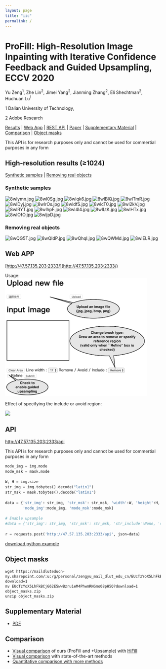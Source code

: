 ```yaml
---
layout: page
title: "iic"
permalink: /
---
```


# ProFill: High-Resolution Image Inpainting with Iterative Confidence Feedback and Guided Upsampling, ECCV 2020

Yu Zeng$^1$, Zhe Lin$^2$, Jimei Yang$^2$, Jianming Zhang$^2$, Eli Shechtman$^2$, Huchuan Lu$^1$

1 Dalian University of Technology, 

2 Adobe Research

[Results](#synthetic-samples) | [Web App](#web-app) | [REST API](#api) | [Paper](https://arxiv.org/pdf/2005.11742.pdf) | [Supplementary Material](#supplementary-material) | [Comparison](#comparison) | [Object masks](#object-masks) 


This API is for research purposes only and cannot be used for commertial purposes in any form

## High-resolution results (≥1024)
[Synthetic samples](#synthetic-samples) | [Removing real objects](#removing-real-objects)

### Synthetic samples
![8wlymn.jpg](https://s1.ax1x.com/2020/03/18/8wlymn.jpg)
![8wl0Sg.jpg](https://s1.ax1x.com/2020/03/18/8wl0Sg.jpg)
![8wlqk6.jpg](https://s1.ax1x.com/2020/03/18/8wlqk6.jpg)
![8wlBlQ.jpg](https://s1.ax1x.com/2020/03/18/8wlBlQ.jpg)
![8wlTmR.jpg](https://s1.ax1x.com/2020/03/18/8wlTmR.jpg)
![8wlDyj.jpg](https://s1.ax1x.com/2020/03/18/8wlDyj.jpg)
![8wlrOs.jpg](https://s1.ax1x.com/2020/03/18/8wlrOs.jpg)
![8wldfS.jpg](https://s1.ax1x.com/2020/03/18/8wldfS.jpg)
![8wlcT0.jpg](https://s1.ax1x.com/2020/03/18/8wlcT0.jpg)
![8wl2kV.jpg](https://s1.ax1x.com/2020/03/18/8wl2kV.jpg)
![8wlRYT.jpg](https://s1.ax1x.com/2020/03/18/8wlRYT.jpg)
![8wlhpF.jpg](https://s1.ax1x.com/2020/03/18/8wlhpF.jpg)
![8wl4l4.jpg](https://s1.ax1x.com/2020/03/18/8wl4l4.jpg)
![8wlLtK.jpg](https://s1.ax1x.com/2020/03/18/8wlLtK.jpg)
![8wlHTx.jpg](https://s1.ax1x.com/2020/03/18/8wlHTx.jpg)
![8wlOfO.jpg](https://s1.ax1x.com/2020/03/18/8wlOfO.jpg)
![8wljpD.jpg](https://s1.ax1x.com/2020/03/18/8wljpD.jpg)

### Removing real objects
![8wQG5T.jpg](https://s1.ax1x.com/2020/03/18/8wQG5T.jpg)
![8wQIdP.jpg](https://s1.ax1x.com/2020/03/18/8wQIdP.jpg)
![8wQhqI.jpg](https://s1.ax1x.com/2020/03/18/8wQhqI.jpg)
![8wQWMd.jpg](https://s1.ax1x.com/2020/03/18/8wQWMd.jpg)
![8wlELR.jpg](https://s1.ax1x.com/2020/03/18/8wlELR.jpg)


## Web APP
[http://47.57.135.203:2333/](http://47.57.135.203:2333/)

Usage:
<img src="webpage.png" width="460">

Effect of specifying the include or avoid region:

<img src="https://s1.ax1x.com/2020/09/11/wtJzTK.png" width="640">



## API
http://47.57.135.203:2333/api

This API is for research purposes only and cannot be used for commertial purposes in any form

```python
mode_img = img.mode
mode_msk = mask.mode

W, H = img.size
str_img = img.tobytes().decode("latin1")
str_msk = mask.tobytes().decode("latin1")

data = {'str_img': str_img, 'str_msk': str_msk, 'width':W, 'height':H, 
        'mode_img':mode_img, 'mode_msk':mode_msk}
        
# Enable upsample
#data = {'str_img': str_img, 'str_msk': str_msk, 'str_include':None, 'str_avoid':str_avoid, 'width':W, 'height':H, #'mode_img':mode_img, 'mode_msk':mode_msk, 'is_refine': True}

r = requests.post('http://47.57.135.203:2333/api', json=data)
```

[download python example](https://maildluteducn-my.sharepoint.com/:u:/g/personal/zengyu_mail_dlut_edu_cn/ETN_-k4fwkBLtcsy2qY8OFIBWdjHU27cnO7sCjfRrmC3VA?download=1)

## Object masks
```
wget https://maildluteducn-my.sharepoint.com/:u:/g/personal/zengyu_mail_dlut_edu_cn/EUcTzYoX5LhFkBCjG62E5wwBzru1eM4PhwmRNGmo08pH5Q?download=1
mv EUcTzYoX5LhFkBCjG62E5wwBzru1eM4PhwmRNGmo08pH5Q?download=1 object_masks.zip
unzip object_masks.zip
```
 
## Supplementary Material
* [PDF](https://maildluteducn-my.sharepoint.com/:b:/g/personal/zengyu_mail_dlut_edu_cn/EbQvnHMGlmFIoS2qmNnwOdwBgpIrTS26NNrFy8JB9jeS_Q?e=Vcy6mj)

## Comparison
* [Visual comparison](https://github.com/zengxianyu/Inpaint_Comparison/blob/master/README.md) of ours (ProFill and +Upsample) with [HiFill](https://arxiv.org/abs/2005.09704)
* [Visual comparison](https://zengxianyu.github.io/iic/vis) with state-of-the-art methods
* [Quantitative comparison with more methods](https://zengxianyu.github.io/iic/qcmp)
